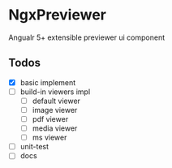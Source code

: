 # NgxPreviewer

Angualr 5+ extensible previewer ui component

## Todos
* [x] basic implement
* [ ] build-in viewers impl
  * [ ] default viewer
  * [ ] image viewer
  * [ ] pdf viewer
  * [ ] media viewer
  * [ ] ms viewer
* [ ] unit-test
* [ ] docs
